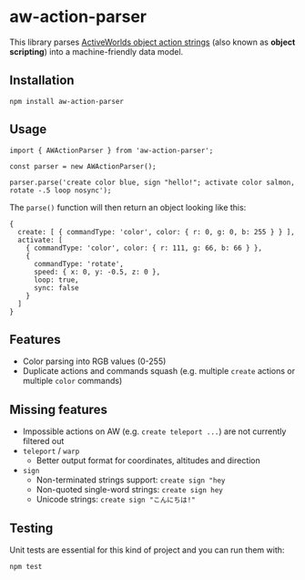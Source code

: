 # aw-action-parser

This library parses [ActiveWorlds object action strings](http://wiki.activeworlds.com/index.php?title=Object_scripting) (also known as **object scripting**) into a machine-friendly data model.

## Installation

    npm install aw-action-parser

## Usage

    import { AWActionParser } from 'aw-action-parser';

    const parser = new AWActionParser();

    parser.parse('create color blue, sign "hello!"; activate color salmon, rotate -.5 loop nosync');

The `parse()` function will then return an object looking like this:

    {
      create: [ { commandType: 'color', color: { r: 0, g: 0, b: 255 } } ],
      activate: [
        { commandType: 'color', color: { r: 111, g: 66, b: 66 } },
        {
          commandType: 'rotate',
          speed: { x: 0, y: -0.5, z: 0 },
          loop: true,
          sync: false
        }
      ]
    }

## Features

* Color parsing into RGB values (0-255)
* Duplicate actions and commands squash (e.g. multiple `create` actions or multiple `color` commands)

## Missing features

* Impossible actions on AW (e.g. `create teleport ...`) are not currently filtered out
* `teleport` / `warp`
    * Better output format for coordinates, altitudes and direction
* `sign`
    * Non-terminated strings support: `create sign "hey`
    * Non-quoted single-word strings: `create sign hey`
    * Unicode strings: `create sign "こんにちは!"`

## Testing

Unit tests are essential for this kind of project and you can run them with:

    npm test
